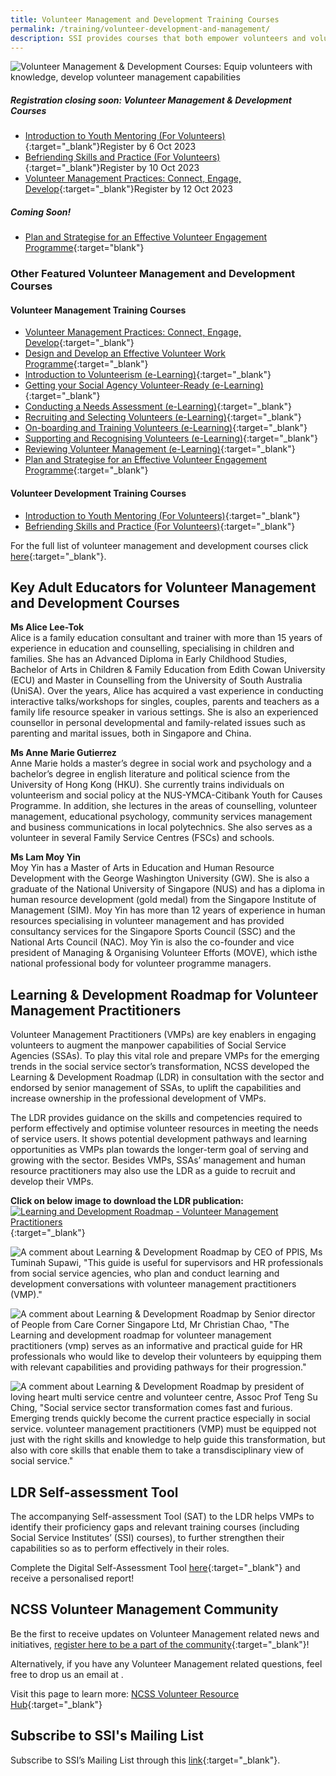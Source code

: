 ```yaml
---
title: Volunteer Management and Development Training Courses
permalink: /training/volunteer-development-and-management/
description: SSI provides courses that both empower volunteers and volunteer managers.
---
```

![Volunteer Management &amp; Development Courses: Equip volunteers with knowledge, develop volunteer management capabilities](/images/volunteer-banner.png)


##### **Registration closing soon: Volunteer Management &amp; Development Courses**

- [Introduction to Youth Mentoring (For Volunteers)](https://iltms.ssi.gov.sg/Registration/schedule?coursecode=SVLD227){:target="_blank"}Register by 6 Oct 2023
- [Befriending Skills and Practice (For Volunteers)](https://iltms.ssi.gov.sg/Registration/schedule?coursecode=SVDM5311){:target="_blank"}Register by 10 Oct 2023
- [Volunteer Management Practices: Connect, Engage, Develop](https://iltms.ssi.gov.sg/Registration/schedule?coursecode=SVLD313){:target="_blank"}Register by 12 Oct 2023


##### **Coming Soon!**
- [Plan and Strategise for an Effective Volunteer Engagement Programme](https://iltms.ssi.gov.sg/Registration/schedule?coursecode=NVOL5808){:target="blank"}


### **Other Featured Volunteer Management and Development Courses**

#### **Volunteer Management Training Courses**
- [Volunteer Management Practices: Connect, Engage, Develop](https://iltms.ssi.gov.sg/registration/#/Course?coursecode=SVLD313){:target="_blank"} 
-   [Design and Develop an Effective Volunteer Work Programme](https://iltms.ssi.gov.sg/registration/#/Course?coursecode=NVOL5809){:target="_blank"} 
-   [Introduction to Volunteerism (e-Learning)](https://iltms.ssi.gov.sg/registration/#/Course?coursecode=SVLD422){:target="_blank"} 
-   [Getting your Social Agency Volunteer-Ready (e-Learning)](https://iltms.ssi.gov.sg/registration/#/Course?coursecode=SVLD423){:target="_blank"} 
-   [Conducting a Needs Assessment (e-Learning)](https://iltms.ssi.gov.sg/registration/#/Course?coursecode=SVLD424){:target="_blank"} 
-   [Recruiting and Selecting Volunteers (e-Learning)](https://iltms.ssi.gov.sg/registration/#/Course?coursecode=SVLD425){:target="_blank"} 
-   [On-boarding and Training Volunteers (e-Learning)](https://iltms.ssi.gov.sg/registration/#/Course?coursecode=SVLD426){:target="_blank"} 
-   [Supporting and Recognising Volunteers (e-Learning)](https://iltms.ssi.gov.sg/registration/#/Course?coursecode=SVLD427){:target="_blank"} 
-   [Reviewing Volunteer Management (e-Learning)](https://iltms.ssi.gov.sg/registration/#/Course?coursecode=SVLD428){:target="_blank"}  
-   [Plan and Strategise for an Effective Volunteer Engagement Programme](https://iltms.ssi.gov.sg/registration/#/Course?coursecode=NVOL5808){:target="_blank"} 

#### **Volunteer Development Training Courses**
-   [Introduction to Youth Mentoring (For Volunteers)](https://iltms.ssi.gov.sg/registration/#/Course?coursecode=SVLD227){:target="_blank"}
-   [Befriending Skills and Practice (For Volunteers)](https://iltms.ssi.gov.sg/registration/#/Course?coursecode=SVDM5311){:target="_blank"}   


For the full list of volunteer management and development courses click [here](https://iltms.ssi.gov.sg/registration/#/Course){:target="_blank"}.  

## Key Adult Educators for Volunteer Management and Development Courses

**Ms Alice Lee-Tok**   
Alice is a family education consultant and trainer with more than 15 years of experience in education and counselling, specialising in children and families. She has an Advanced Diploma in Early Childhood Studies, Bachelor of Arts in Children &amp; Family Education from Edith Cowan University (ECU) and Master in Counselling from the University of South Australia (UniSA). Over the years, Alice has acquired a vast experience in conducting interactive talks/workshops for singles, couples, parents and teachers as a family life resource speaker in various settings. She is also an experienced counsellor in personal developmental and family-related issues such as parenting and marital issues, both in Singapore and China.

**Ms Anne Marie Gutierrez**   
Anne Marie holds a master’s degree in social work and psychology and a bachelor’s degree in english literature and political science from the University of Hong Kong (HKU). She currently trains individuals on volunteerism and social policy at the NUS-YMCA-Citibank Youth for Causes Programme. In addition, she lectures in the areas of counselling, volunteer management, educational psychology, community services management and business communications in local polytechnics. She also serves as a volunteer in several Family Service Centres (FSCs) and schools.


**Ms Lam Moy Yin**   
Moy Yin has a Master of Arts in Education and Human Resource Development with the George Washington University (GW). She is also a graduate of the National University of Singapore (NUS) and has a diploma in human resource development (gold medal) from the Singapore Institute of Management (SIM). Moy Yin has more than 12 years of experience in human resources specialising in volunteer management and has provided consultancy services for the Singapore Sports Council (SSC) and the National Arts Council (NAC). Moy Yin is also the co-founder and vice president of Managing &amp; Organising Volunteer Efforts (MOVE), which isthe national professional body for volunteer programme managers.



## Learning &amp; Development Roadmap for Volunteer Management Practitioners
Volunteer Management Practitioners (VMPs) are key enablers in engaging volunteers to augment the manpower capabilities of Social Service Agencies (SSAs). To play this vital role and prepare VMPs for the emerging trends in the social service sector’s transformation, NCSS developed the Learning &amp; Development Roadmap (LDR) in consultation with the sector and endorsed by senior management of SSAs, to uplift the capabilities and increase ownership in the professional development of VMPs.

The LDR provides guidance on the skills and competencies required to perform effectively and optimise volunteer resources in meeting the needs of service users. It shows potential development pathways and learning opportunities as VMPs plan towards the longer-term goal of serving and growing with the sector. Besides VMPs, SSAs’ management and human resource practitioners may also use the LDR as a guide to recruit and develop their VMPs.

**Click on below image to download the LDR publication:**
[![Learning and Development Roadmap - Volunteer Management Practitioners](/images/Learning%20and%20Development%20Roadmap.png)](https://www.ncss.gov.sg/docs/default-source/default-document-library/l-d-roadmap-for-vmps-(final).pdf){:target="_blank"}

![A comment about Learning &amp; Development Roadmap by CEO of PPIS, Ms Tuminah Supawi, "This guide is useful for supervisors and HR professionals from social service agencies, who plan and conduct learning and development conversations with volunteer management practitioners (VMP)."](/images/training/volunteer/L_D%20Quote%20Banner_02.jpg)

![A comment about Learning &amp; Development Roadmap by Senior director of People from Care Corner Singapore Ltd, Mr Christian Chao, "The Learning and development roadmap for volunteer management practitioners (vmp) serves as an informative and practical guide for HR professionals who would like to develop their volunteers by equipping them with relevant capabilities and providing pathways for their progression."](/images/training/volunteer/L_D%20Quote%20Banner_01_revised.jpg)

![A comment about Learning &amp; Development Roadmap by president of loving heart multi service centre and volunteer centre, Assoc Prof Teng Su Ching, "Social service sector transformation comes fast and furious. Emerging trends quickly become the current practice especially in social service. volunteer management practitioners (VMP) must be equipped not just with the right skills and knowledge to help guide this transformation, but also with core skills that enable them to take a transdisciplinary view of social service."](/images/training/volunteer/L_D%20Quote%20Banner_03.jpg)

## LDR Self-assessment Tool 
The accompanying Self-assessment Tool (SAT) to the LDR helps VMPs to identify their proficiency gaps and relevant training courses (including Social Service Institutes’ (SSI) courses), to further strengthen their capabilities so as to perform effectively in their roles. 

Complete the Digital Self-Assessment Tool [here](https://go.gov.sg/ncssvro-ldrsat){:target="_blank"} and receive a personalised report!


##  NCSS Volunteer Management Community
Be the first to receive updates on Volunteer Management related news and initiatives, [register here to be a part of the community](https://go.gov.sg/ncssvro-vmcommunity){:target="_blank"}! 

Alternatively, if you have any Volunteer Management related questions, feel free to drop us an email at .

Visit this page to learn more: [NCSS Volunteer Resource Hub](https://go.gov.sg/ncssvmprofessionaldevelopment){:target="_blank"}



## Subscribe to SSI's Mailing List
Subscribe to SSI’s Mailing List through this [link](https://form.gov.sg/#!/62062a0f8cb95c001235e55d){:target="_blank"}.